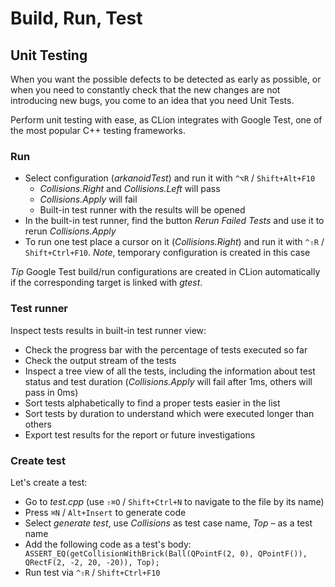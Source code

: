 # Build, Run, Test

## Unit Testing
When you want the possible defects to be detected as early as possible, or when you need to constantly check that the new changes are not introducing new bugs, you come to an idea that you need Unit Tests.

Perform unit testing with ease, as CLion integrates with Google Test, one of the most popular C++ testing frameworks.

### Run
* Select configuration (_arkanoidTest_) and run it with `^⌥R` / `Shift+Alt+F10`
    * _Collisions.Right_ and _Collisions.Left_ will pass
    * _Collisions.Apply_ will fail
    * Built-in test runner with the results will be opened
* In the built-in test runner, find the button _Rerun Failed Tests_ and use it to rerun _Collisions.Apply_
* To run one test place a cursor on it (_Collisions.Right_) and run it with `^⇧R` / `Shift+Ctrl+F10`. _Note_, temporary configuration is created in this case

_Tip_ Google Test build/run configurations are created in CLion automatically if the corresponding target is linked with _gtest_.

### Test runner
Inspect tests results in built-in test runner view:
* Check the progress bar with the percentage of tests executed so far
* Check the output stream of the tests
* Inspect a tree view of all the tests, including the information about test status and test duration (_Collisions.Apply_ will fail after 1ms, others will pass in 0ms)
* Sort tests alphabetically to find a proper tests easier in the list
* Sort tests by duration to understand which were executed longer than others
* Export test results for the report or future investigations

### Create test
Let's create a test:
* Go to _test.cpp_ (use `⇧⌘O` / `Shift+Ctrl+N` to navigate to the file by its name)
* Press `⌘N` / `Alt+Insert` to generate code
* Select _generate test_, use _Collisions_ as test case name, _Top_ – as a test name
* Add the following code as a test's body:
`    ASSERT_EQ(getCollisionWithBrick(Ball(QPointF(2, 0), QPointF()), QRectF(2, -2, 20, -20)), Top);
`
* Run test via `^⇧R` / `Shift+Ctrl+F10`
